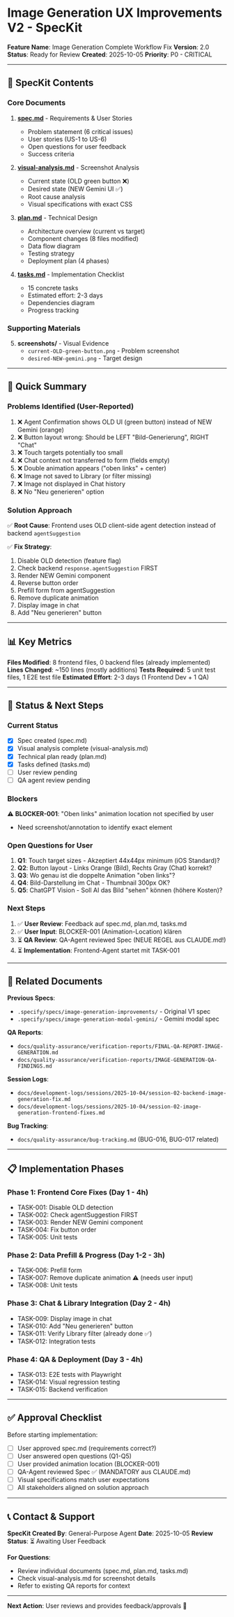 # Image Generation UX Improvements V2 - SpecKit

**Feature Name**: Image Generation Complete Workflow Fix
**Version**: 2.0
**Status**: Ready for Review
**Created**: 2025-10-05
**Priority**: P0 - CRITICAL

---

## 📁 SpecKit Contents

### Core Documents
1. **[spec.md](./spec.md)** - Requirements & User Stories
   - Problem statement (6 critical issues)
   - User stories (US-1 to US-6)
   - Open questions for user feedback
   - Success criteria

2. **[visual-analysis.md](./visual-analysis.md)** - Screenshot Analysis
   - Current state (OLD green button ❌)
   - Desired state (NEW Gemini UI ✅)
   - Root cause analysis
   - Visual specifications with exact CSS

3. **[plan.md](./plan.md)** - Technical Design
   - Architecture overview (current vs target)
   - Component changes (8 files modified)
   - Data flow diagram
   - Testing strategy
   - Deployment plan (4 phases)

4. **[tasks.md](./tasks.md)** - Implementation Checklist
   - 15 concrete tasks
   - Estimated effort: 2-3 days
   - Dependencies diagram
   - Progress tracking

### Supporting Materials
5. **screenshots/** - Visual Evidence
   - `current-OLD-green-button.png` - Problem screenshot
   - `desired-NEW-gemini.png` - Target design

---

## 🎯 Quick Summary

### Problems Identified (User-Reported)
1. ❌ Agent Confirmation shows OLD UI (green button) instead of NEW Gemini (orange)
2. ❌ Button layout wrong: Should be LEFT "Bild-Generierung", RIGHT "Chat"
3. ❌ Touch targets potentially too small
4. ❌ Chat context not transferred to form (fields empty)
5. ❌ Double animation appears ("oben links" + center)
6. ❌ Image not saved to Library (or filter missing)
7. ❌ Image not displayed in Chat history
8. ❌ No "Neu generieren" option

### Solution Approach
✅ **Root Cause**: Frontend uses OLD client-side agent detection instead of backend `agentSuggestion`

✅ **Fix Strategy**:
1. Disable OLD detection (feature flag)
2. Check backend `response.agentSuggestion` FIRST
3. Render NEW Gemini component
4. Reverse button order
5. Prefill form from agentSuggestion
6. Remove duplicate animation
7. Display image in chat
8. Add "Neu generieren" button

---

## 📊 Key Metrics

**Files Modified**: 8 frontend files, 0 backend files (already implemented)
**Lines Changed**: ~150 lines (mostly additions)
**Tests Required**: 5 unit test files, 1 E2E test file
**Estimated Effort**: 2-3 days (1 Frontend Dev + 1 QA)

---

## 🚦 Status & Next Steps

### Current Status
- [x] Spec created (spec.md)
- [x] Visual analysis complete (visual-analysis.md)
- [x] Technical plan ready (plan.md)
- [x] Tasks defined (tasks.md)
- [ ] User review pending
- [ ] QA agent review pending

### Blockers
⚠️ **BLOCKER-001**: "Oben links" animation location not specified by user
- Need screenshot/annotation to identify exact element

### Open Questions for User
1. **Q1**: Touch target sizes - Akzeptiert 44x44px minimum (iOS Standard)?
2. **Q2**: Button layout - Links Orange (Bild), Rechts Gray (Chat) korrekt?
3. **Q3**: Wo genau ist die doppelte Animation "oben links"?
4. **Q4**: Bild-Darstellung im Chat - Thumbnail 300px OK?
5. **Q5**: ChatGPT Vision - Soll AI das Bild "sehen" können (höhere Kosten)?

### Next Steps
1. ✅ **User Review**: Feedback auf spec.md, plan.md, tasks.md
2. ✅ **User Input**: BLOCKER-001 (Animation-Location) klären
3. ⏳ **QA Review**: QA-Agent reviewed Spec (NEUE REGEL aus CLAUDE.md!)
4. ⏳ **Implementation**: Frontend-Agent startet mit TASK-001

---

## 🔗 Related Documents

**Previous Specs**:
- `.specify/specs/image-generation-improvements/` - Original V1 spec
- `.specify/specs/image-generation-modal-gemini/` - Gemini modal spec

**QA Reports**:
- `docs/quality-assurance/verification-reports/FINAL-QA-REPORT-IMAGE-GENERATION.md`
- `docs/quality-assurance/verification-reports/IMAGE-GENERATION-QA-FINDINGS.md`

**Session Logs**:
- `docs/development-logs/sessions/2025-10-04/session-02-backend-image-generation-fix.md`
- `docs/development-logs/sessions/2025-10-04/session-02-image-generation-frontend-fixes.md`

**Bug Tracking**:
- `docs/quality-assurance/bug-tracking.md` (BUG-016, BUG-017 related)

---

## 📋 Implementation Phases

### Phase 1: Frontend Core Fixes (Day 1 - 4h)
- TASK-001: Disable OLD detection
- TASK-002: Check agentSuggestion FIRST
- TASK-003: Render NEW Gemini component
- TASK-004: Fix button order
- TASK-005: Unit tests

### Phase 2: Data Prefill & Progress (Day 1-2 - 3h)
- TASK-006: Prefill form
- TASK-007: Remove duplicate animation ⚠️ (needs user input)
- TASK-008: Unit tests

### Phase 3: Chat & Library Integration (Day 2 - 4h)
- TASK-009: Display image in chat
- TASK-010: Add "Neu generieren" button
- TASK-011: Verify Library filter (already done ✅)
- TASK-012: Integration tests

### Phase 4: QA & Deployment (Day 3 - 4h)
- TASK-013: E2E tests with Playwright
- TASK-014: Visual regression testing
- TASK-015: Backend verification

---

## ✅ Approval Checklist

Before starting implementation:

- [ ] User approved spec.md (requirements correct?)
- [ ] User answered open questions (Q1-Q5)
- [ ] User provided animation location (BLOCKER-001)
- [ ] QA-Agent reviewed Spec ✅ (MANDATORY aus CLAUDE.md)
- [ ] Visual specifications match user expectations
- [ ] All stakeholders aligned on solution approach

---

## 📞 Contact & Support

**SpecKit Created By**: General-Purpose Agent
**Date**: 2025-10-05
**Review Status**: ⏳ Awaiting User Feedback

**For Questions**:
- Review individual documents (spec.md, plan.md, tasks.md)
- Check visual-analysis.md for screenshot details
- Refer to existing QA reports for context

---

**Next Action**: User reviews and provides feedback/approvals 🎯
